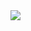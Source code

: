 <img src="https://images-ext-1.discordapp.net/external/hiUjgTP_GOGvEBQVuljX7bwrnLs-tG6S32W3zVFTDnQ/https/cdn.discordapp.com/attachments/564930710075473936/620995719934902283/CertificationBingo.PNG?width=400&height=228">
